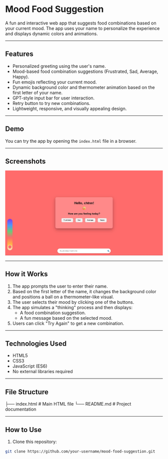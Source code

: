 # Mood Food Suggestion

A fun and interactive web app that suggests food combinations based on your current mood. The app uses your name to personalize the experience and displays dynamic colors and animations.

---

## Features

- Personalized greeting using the user's name.
- Mood-based food combination suggestions (Frustrated, Sad, Average, Happy).
- Fun emojis reflecting your current mood.
- Dynamic background color and thermometer animation based on the first letter of your name.
- GPT-style input bar for user interaction.
- Retry button to try new combinations.
- Lightweight, responsive, and visually appealing design.

---

## Demo

You can try the app by opening the `index.html` file in a browser.

---

## Screenshots

![ design Screenshot](design.jpg) 

---

## How it Works

1. The app prompts the user to enter their name.
2. Based on the first letter of the name, it changes the background color and positions a ball on a thermometer-like visual.
3. The user selects their mood by clicking one of the buttons.
4. The app simulates a "thinking" process and then displays:
   - A food combination suggestion.
   - A fun message based on the selected mood.
5. Users can click "Try Again" to get a new combination.

---

## Technologies Used

- HTML5
- CSS3
- JavaScript (ES6)
- No external libraries required

---

## File Structure

├── index.html # Main HTML file
└── README.md # Project documentation




---

## How to Use

1. Clone this repository:

```bash
git clone https://github.com/your-username/mood-food-suggestion.git
